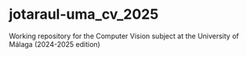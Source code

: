 # jotaraul-uma_cv_2025
Working repository for the Computer Vision subject at the University of Málaga (2024-2025 edition)
